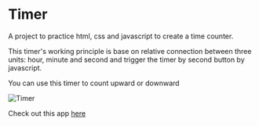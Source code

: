 
# Timer
A project to practice html, css and javascript to create a time counter.

This timer's working principle is base on relative connection between three units: hour, minute and second and trigger the timer by second button by javascript.

You can use this timer to count upward or downward

![Timer](https://lh3.googleusercontent.com/6O8rIGkCINQ4ZOzMleOMs353spX_MycNaQVr48lK8L2IuSBZJzubDGuAfW4Er60AIK6hDdEx5eFPeek4CBQFQ5_NHH_HGziaTgT7tpHrztgrZddmYKOU1rvKuMMo4pUCa3ol7oZ2bA=w2400)


Check out this app [here](https://timer-f8364.web.app/)
